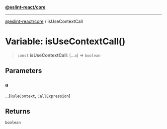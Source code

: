 [**@eslint-react/core**](../README.md)

***

[@eslint-react/core](../README.md) / isUseContextCall

# Variable: isUseContextCall()

> `const` **isUseContextCall**: (...`a`) => `boolean`

## Parameters

### a

...\[`RuleContext`, `CallExpression`\]

## Returns

`boolean`
